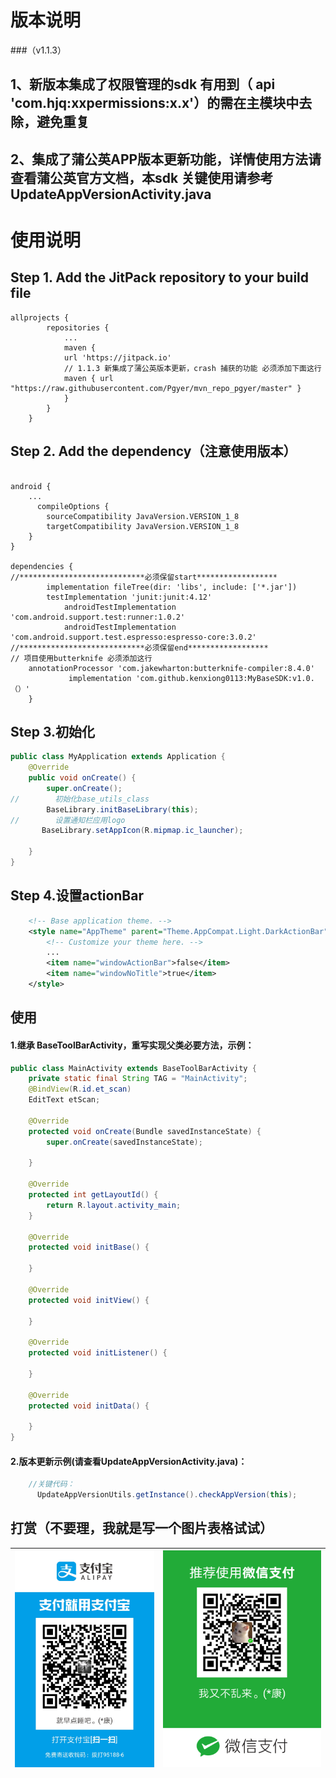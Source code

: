 
版本说明
===
###（v1.1.3）
## 1、新版本集成了权限管理的sdk 有用到（ api 'com.hjq:xxpermissions:x.x'）的需在主模块中去除，避免重复
## 2、集成了蒲公英APP版本更新功能，详情使用方法请查看蒲公英官方文档，本sdk 关键使用请参考UpdateAppVersionActivity.java


使用说明
====
## Step 1. Add the JitPack repository to your build file
``` Gradle
allprojects {
		repositories {
			...
			maven { 
			url 'https://jitpack.io'
			// 1.1.3 新集成了蒲公英版本更新，crash 捕获的功能 必须添加下面这行
			maven { url "https://raw.githubusercontent.com/Pgyer/mvn_repo_pgyer/master" }
			}
		}
	}
```
## Step 2. Add the dependency（注意使用版本）	
``` Gradle

android {
	...
	  compileOptions {
        sourceCompatibility JavaVersion.VERSION_1_8
        targetCompatibility JavaVersion.VERSION_1_8
    }
}

dependencies {
//****************************必须保留start******************
		implementation fileTree(dir: 'libs', include: ['*.jar'])
   		testImplementation 'junit:junit:4.12'
    		androidTestImplementation 'com.android.support.test:runner:1.0.2'
    		androidTestImplementation 'com.android.support.test.espresso:espresso-core:3.0.2'
//****************************必须保留end******************
// 项目使用butterknife 必须添加这行
    annotationProcessor 'com.jakewharton:butterknife-compiler:8.4.0'
	         implementation 'com.github.kenxiong0113:MyBaseSDK:v1.0.（）'
	}
```
## Step 3.初始化
``` Java
public class MyApplication extends Application {
    @Override
    public void onCreate() {
        super.onCreate();
//        初始化base_utils_class
        BaseLibrary.initBaseLibrary(this);
//        设置通知栏应用logo
       BaseLibrary.setAppIcon(R.mipmap.ic_launcher);

    }
}
```
## Step 4.设置actionBar
``` Xml
    <!-- Base application theme. -->
    <style name="AppTheme" parent="Theme.AppCompat.Light.DarkActionBar">
        <!-- Customize your theme here. -->
        ...
      	<item name="windowActionBar">false</item>
        <item name="windowNoTitle">true</item>
    </style>
```

## 使用
#### 1.继承 BaseToolBarActivity，重写实现父类必要方法，示例：

``` Java
public class MainActivity extends BaseToolBarActivity {
    private static final String TAG = "MainActivity";
    @BindView(R.id.et_scan)
    EditText etScan;

    @Override
    protected void onCreate(Bundle savedInstanceState) {
        super.onCreate(savedInstanceState);

    }

    @Override
    protected int getLayoutId() {
        return R.layout.activity_main;
    }

    @Override
    protected void initBase() {

    }

    @Override
    protected void initView() {

    }

    @Override
    protected void initListener() {
       
    }

    @Override
    protected void initData() {

    }
}
```
#### 2.版本更新示例(请查看UpdateAppVersionActivity.java)：

``` java
    //关键代码：
      UpdateAppVersionUtils.getInstance().checkAppVersion(this);
```


## 打赏（不要理，我就是写一个图片表格试试）
| ![](https://github.com/kenxiong0113/BaseLibrary/blob/master/img/ZhiFuBao.jpg)|![](https://github.com/kenxiong0113/BaseLibrary/blob/master/img/weichat.png)|
--------- | -------------





